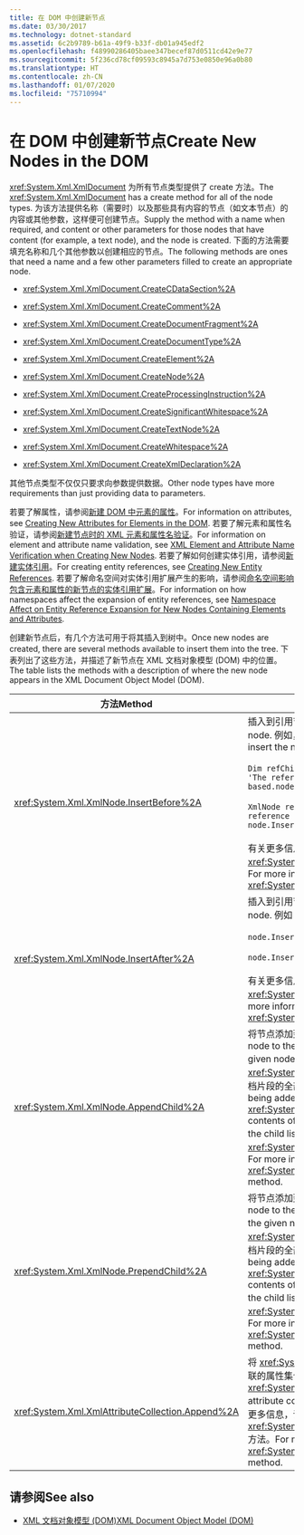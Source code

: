 ```yaml
---
title: 在 DOM 中创建新节点
ms.date: 03/30/2017
ms.technology: dotnet-standard
ms.assetid: 6c2b9789-b61a-49f9-b33f-db01a945edf2
ms.openlocfilehash: f48990286405baee347becef87d0511cd42e9e77
ms.sourcegitcommit: 5f236cd78cf09593c8945a7d753e0850e96a0b80
ms.translationtype: HT
ms.contentlocale: zh-CN
ms.lasthandoff: 01/07/2020
ms.locfileid: "75710994"
---
```

# <a name="create-new-nodes-in-the-dom"></a><span data-ttu-id="d35e3-102">在 DOM 中创建新节点</span><span class="sxs-lookup"><span data-stu-id="d35e3-102">Create New Nodes in the DOM</span></span>
<span data-ttu-id="d35e3-103"><xref:System.Xml.XmlDocument> 为所有节点类型提供了 create 方法。</span><span class="sxs-lookup"><span data-stu-id="d35e3-103">The <xref:System.Xml.XmlDocument> has a create method for all of the node types.</span></span> <span data-ttu-id="d35e3-104">为该方法提供名称（需要时）以及那些具有内容的节点（如文本节点）的内容或其他参数，这样便可创建节点。</span><span class="sxs-lookup"><span data-stu-id="d35e3-104">Supply the method with a name when required, and content or other parameters for those nodes that have content (for example, a text node), and the node is created.</span></span> <span data-ttu-id="d35e3-105">下面的方法需要填充名称和几个其他参数以创建相应的节点。</span><span class="sxs-lookup"><span data-stu-id="d35e3-105">The following methods are ones that need a name and a few other parameters filled to create an appropriate node.</span></span>  
  
- <xref:System.Xml.XmlDocument.CreateCDataSection%2A>  
  
- <xref:System.Xml.XmlDocument.CreateComment%2A>  
  
- <xref:System.Xml.XmlDocument.CreateDocumentFragment%2A>  
  
- <xref:System.Xml.XmlDocument.CreateDocumentType%2A>  
  
- <xref:System.Xml.XmlDocument.CreateElement%2A>  
  
- <xref:System.Xml.XmlDocument.CreateNode%2A>  
  
- <xref:System.Xml.XmlDocument.CreateProcessingInstruction%2A>  
  
- <xref:System.Xml.XmlDocument.CreateSignificantWhitespace%2A>  
  
- <xref:System.Xml.XmlDocument.CreateTextNode%2A>  
  
- <xref:System.Xml.XmlDocument.CreateWhitespace%2A>  
  
- <xref:System.Xml.XmlDocument.CreateXmlDeclaration%2A>  
  
 <span data-ttu-id="d35e3-106">其他节点类型不仅仅只要求向参数提供数据。</span><span class="sxs-lookup"><span data-stu-id="d35e3-106">Other node types have more requirements than just providing data to parameters.</span></span>  
  
 <span data-ttu-id="d35e3-107">若要了解属性，请参阅[新建 DOM 中元素的属性](../../../../docs/standard/data/xml/creating-new-attributes-for-elements-in-the-dom.md)。</span><span class="sxs-lookup"><span data-stu-id="d35e3-107">For information on attributes, see [Creating New Attributes for Elements in the DOM](../../../../docs/standard/data/xml/creating-new-attributes-for-elements-in-the-dom.md).</span></span> <span data-ttu-id="d35e3-108">若要了解元素和属性名验证，请参阅[新建节点时的 XML 元素和属性名验证](../../../../docs/standard/data/xml/xml-element-and-attribute-name-verification-when-creating-new-nodes.md)。</span><span class="sxs-lookup"><span data-stu-id="d35e3-108">For information on element and attribute name validation, see [XML Element and Attribute Name Verification when Creating New Nodes](../../../../docs/standard/data/xml/xml-element-and-attribute-name-verification-when-creating-new-nodes.md).</span></span> <span data-ttu-id="d35e3-109">若要了解如何创建实体引用，请参阅[新建实体引用](../../../../docs/standard/data/xml/creating-new-entity-references.md)。</span><span class="sxs-lookup"><span data-stu-id="d35e3-109">For creating entity references, see [Creating New Entity References](../../../../docs/standard/data/xml/creating-new-entity-references.md).</span></span> <span data-ttu-id="d35e3-110">若要了解命名空间对实体引用扩展产生的影响，请参阅[命名空间影响包含元素和属性的新节点的实体引用扩展](../../../../docs/standard/data/xml/namespace-affect-on-entity-ref-expansion-for-new-nodes.md)。</span><span class="sxs-lookup"><span data-stu-id="d35e3-110">For information on how namespaces affect the expansion of entity references, see [Namespace Affect on Entity Reference Expansion for New Nodes Containing Elements and Attributes](../../../../docs/standard/data/xml/namespace-affect-on-entity-ref-expansion-for-new-nodes.md).</span></span>  
  
 <span data-ttu-id="d35e3-111">创建新节点后，有几个方法可用于将其插入到树中。</span><span class="sxs-lookup"><span data-stu-id="d35e3-111">Once new nodes are created, there are several methods available to insert them into the tree.</span></span> <span data-ttu-id="d35e3-112">下表列出了这些方法，并描述了新节点在 XML 文档对象模型 (DOM) 中的位置。</span><span class="sxs-lookup"><span data-stu-id="d35e3-112">The table lists the methods with a description of where the new node appears in the XML Document Object Model (DOM).</span></span>  
  
|<span data-ttu-id="d35e3-113">方法</span><span class="sxs-lookup"><span data-stu-id="d35e3-113">Method</span></span>|<span data-ttu-id="d35e3-114">节点位置</span><span class="sxs-lookup"><span data-stu-id="d35e3-114">Node placement</span></span>|  
|------------|--------------------|  
|<xref:System.Xml.XmlNode.InsertBefore%2A>|<span data-ttu-id="d35e3-115">插入到引用节点之前。</span><span class="sxs-lookup"><span data-stu-id="d35e3-115">Inserted before the reference node.</span></span> <span data-ttu-id="d35e3-116">例如，在位置 5 插入新节点：</span><span class="sxs-lookup"><span data-stu-id="d35e3-116">For example, to insert the new node in position 5:</span></span><br /><br /> `Dim refChild As XmlNode = node.ChildNodes(4) 'The reference is zero-based.node.InsertBefore(newChild, refChild);`<br /><br /> `XmlNode refChild = node.ChildNodes[4]; //The reference is zero-based. node.InsertBefore(newChild, refChild);`<br /><br /> <span data-ttu-id="d35e3-117">有关更多信息，请参见 <xref:System.Xml.XmlNode.InsertBefore%2A> 方法。</span><span class="sxs-lookup"><span data-stu-id="d35e3-117">For more information, see the <xref:System.Xml.XmlNode.InsertBefore%2A> method.</span></span>|  
|<xref:System.Xml.XmlNode.InsertAfter%2A>|<span data-ttu-id="d35e3-118">插入到引用节点之后。</span><span class="sxs-lookup"><span data-stu-id="d35e3-118">Inserted after the reference node.</span></span> <span data-ttu-id="d35e3-119">例如：</span><span class="sxs-lookup"><span data-stu-id="d35e3-119">For example:</span></span><br /><br /> `node.InsertAfter(newChild, refChild)`<br /><br /> `node.InsertAfter(newChild, refChild);`<br /><br /> <span data-ttu-id="d35e3-120">有关更多信息，请参见 <xref:System.Xml.XmlNode.InsertAfter%2A> 方法。</span><span class="sxs-lookup"><span data-stu-id="d35e3-120">For more information, see the <xref:System.Xml.XmlNode.InsertAfter%2A> method.</span></span>|  
|<xref:System.Xml.XmlNode.AppendChild%2A>|<span data-ttu-id="d35e3-121">将节点添加到给定节点的子节点列表的末尾。</span><span class="sxs-lookup"><span data-stu-id="d35e3-121">Adds the node to the end of the list of child nodes for the given node.</span></span> <span data-ttu-id="d35e3-122">如果所添加的节点是 <xref:System.Xml.XmlDocumentFragment>，则会将文档片段的全部内容移至该节点的子列表中。</span><span class="sxs-lookup"><span data-stu-id="d35e3-122">If the node being added is an <xref:System.Xml.XmlDocumentFragment>, the entire contents of the document fragment are moved into the child list of this node.</span></span> <span data-ttu-id="d35e3-123">有关更多信息，请参见 <xref:System.Xml.XmlNode.AppendChild%2A> 方法。</span><span class="sxs-lookup"><span data-stu-id="d35e3-123">For more information, see the <xref:System.Xml.XmlNode.AppendChild%2A> method.</span></span>|  
|<xref:System.Xml.XmlNode.PrependChild%2A>|<span data-ttu-id="d35e3-124">将节点添加到给定节点的子节点列表的开头。</span><span class="sxs-lookup"><span data-stu-id="d35e3-124">Adds the node to the beginning of the list of child nodes of the given node.</span></span> <span data-ttu-id="d35e3-125">如果所添加的节点是 <xref:System.Xml.XmlDocumentFragment>，则会将文档片段的全部内容移至该节点的子列表中。</span><span class="sxs-lookup"><span data-stu-id="d35e3-125">If the node being added is an <xref:System.Xml.XmlDocumentFragment>, the entire contents of the document fragment are moved into the child list of this node.</span></span> <span data-ttu-id="d35e3-126">有关更多信息，请参见 <xref:System.Xml.XmlNode.PrependChild%2A> 方法。</span><span class="sxs-lookup"><span data-stu-id="d35e3-126">For more information, see the <xref:System.Xml.XmlNode.PrependChild%2A> method.</span></span>|  
|<xref:System.Xml.XmlAttributeCollection.Append%2A>|<span data-ttu-id="d35e3-127">将 <xref:System.Xml.XmlAttribute> 节点追加到与元素关联的属性集合的末尾。</span><span class="sxs-lookup"><span data-stu-id="d35e3-127">Appends an <xref:System.Xml.XmlAttribute> node to the end of the attribute collection associated with an element.</span></span> <span data-ttu-id="d35e3-128">有关更多信息，请参见 <xref:System.Xml.XmlAttributeCollection.Append%2A> 方法。</span><span class="sxs-lookup"><span data-stu-id="d35e3-128">For more information, see the <xref:System.Xml.XmlAttributeCollection.Append%2A> method.</span></span>|  
  
## <a name="see-also"></a><span data-ttu-id="d35e3-129">请参阅</span><span class="sxs-lookup"><span data-stu-id="d35e3-129">See also</span></span>

- [<span data-ttu-id="d35e3-130">XML 文档对象模型 (DOM)</span><span class="sxs-lookup"><span data-stu-id="d35e3-130">XML Document Object Model (DOM)</span></span>](../../../../docs/standard/data/xml/xml-document-object-model-dom.md)
